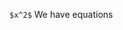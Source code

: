 <script type="text/javascript" src="http://cdn.mathjax.org/mathjax/latest/MathJax.js?config=default"></script>

`$x^2$`
We have equations
